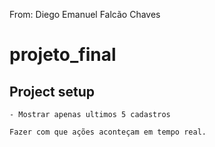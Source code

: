 From: Diego Emanuel Falcão Chaves

# projeto_final

## Project setup

```
- Mostrar apenas ultimos 5 cadastros
```

```
Fazer com que ações aconteçam em tempo real.
```
